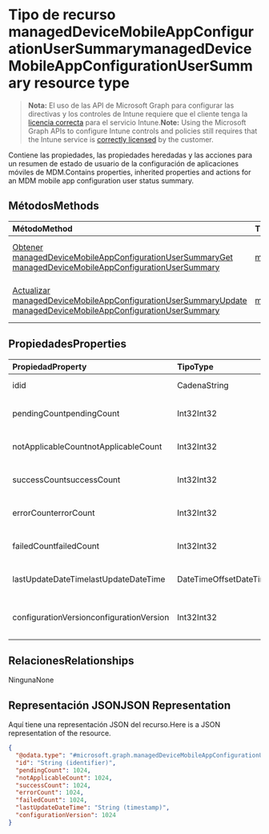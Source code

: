 # <a name="manageddevicemobileappconfigurationusersummary-resource-type"></a><span data-ttu-id="c7818-101">Tipo de recurso managedDeviceMobileAppConfigurationUserSummary</span><span class="sxs-lookup"><span data-stu-id="c7818-101">managedDeviceMobileAppConfigurationUserSummary resource type</span></span>

> <span data-ttu-id="c7818-102">**Nota:** El uso de las API de Microsoft Graph para configurar las directivas y los controles de Intune requiere que el cliente tenga la [licencia correcta](https://go.microsoft.com/fwlink/?linkid=839381) para el servicio Intune.</span><span class="sxs-lookup"><span data-stu-id="c7818-102">**Note:** Using the Microsoft Graph APIs to configure Intune controls and policies still requires that the Intune service is [correctly licensed](https://go.microsoft.com/fwlink/?linkid=839381) by the customer.</span></span>

<span data-ttu-id="c7818-103">Contiene las propiedades, las propiedades heredadas y las acciones para un resumen de estado de usuario de la configuración de aplicaciones móviles de MDM.</span><span class="sxs-lookup"><span data-stu-id="c7818-103">Contains properties, inherited properties and actions for an MDM mobile app configuration user status summary.</span></span>
## <a name="methods"></a><span data-ttu-id="c7818-104">Métodos</span><span class="sxs-lookup"><span data-stu-id="c7818-104">Methods</span></span>
|<span data-ttu-id="c7818-105">Método</span><span class="sxs-lookup"><span data-stu-id="c7818-105">Method</span></span>|<span data-ttu-id="c7818-106">Tipo de valor devuelto</span><span class="sxs-lookup"><span data-stu-id="c7818-106">Return Type</span></span>|<span data-ttu-id="c7818-107">Descripción</span><span class="sxs-lookup"><span data-stu-id="c7818-107">Description</span></span>|
|:---|:---|:---|
|[<span data-ttu-id="c7818-108">Obtener managedDeviceMobileAppConfigurationUserSummary</span><span class="sxs-lookup"><span data-stu-id="c7818-108">Get managedDeviceMobileAppConfigurationUserSummary</span></span>](../api/intune_apps_manageddevicemobileappconfigurationusersummary_get.md)|[<span data-ttu-id="c7818-109">managedDeviceMobileAppConfigurationUserSummary</span><span class="sxs-lookup"><span data-stu-id="c7818-109">managedDeviceMobileAppConfigurationUserSummary</span></span>](../resources/intune_apps_manageddevicemobileappconfigurationusersummary.md)|<span data-ttu-id="c7818-110">Lea las propiedades y las relaciones del objeto [managedDeviceMobileAppConfigurationUserSummary](../resources/intune_apps_manageddevicemobileappconfigurationusersummary.md).</span><span class="sxs-lookup"><span data-stu-id="c7818-110">Read properties and relationships of the [managedDeviceMobileAppConfigurationUserSummary](../resources/intune_apps_manageddevicemobileappconfigurationusersummary.md) object.</span></span>|
|[<span data-ttu-id="c7818-111">Actualizar managedDeviceMobileAppConfigurationUserSummary</span><span class="sxs-lookup"><span data-stu-id="c7818-111">Update managedDeviceMobileAppConfigurationUserSummary</span></span>](../api/intune_apps_manageddevicemobileappconfigurationusersummary_update.md)|[<span data-ttu-id="c7818-112">managedDeviceMobileAppConfigurationUserSummary</span><span class="sxs-lookup"><span data-stu-id="c7818-112">managedDeviceMobileAppConfigurationUserSummary</span></span>](../resources/intune_apps_manageddevicemobileappconfigurationusersummary.md)|<span data-ttu-id="c7818-113">Actualice las propiedades de un objeto [managedDeviceMobileAppConfigurationUserSummary](../resources/intune_apps_manageddevicemobileappconfigurationusersummary.md).</span><span class="sxs-lookup"><span data-stu-id="c7818-113">Update the properties of a [managedDeviceMobileAppConfigurationUserSummary](../resources/intune_apps_manageddevicemobileappconfigurationusersummary.md) object.</span></span>|

## <a name="properties"></a><span data-ttu-id="c7818-114">Propiedades</span><span class="sxs-lookup"><span data-stu-id="c7818-114">Properties</span></span>
|<span data-ttu-id="c7818-115">Propiedad</span><span class="sxs-lookup"><span data-stu-id="c7818-115">Property</span></span>|<span data-ttu-id="c7818-116">Tipo</span><span class="sxs-lookup"><span data-stu-id="c7818-116">Type</span></span>|<span data-ttu-id="c7818-117">Descripción</span><span class="sxs-lookup"><span data-stu-id="c7818-117">Description</span></span>|
|:---|:---|:---|
|<span data-ttu-id="c7818-118">id</span><span class="sxs-lookup"><span data-stu-id="c7818-118">id</span></span>|<span data-ttu-id="c7818-119">Cadena</span><span class="sxs-lookup"><span data-stu-id="c7818-119">String</span></span>|<span data-ttu-id="c7818-120">Clave de la entidad.</span><span class="sxs-lookup"><span data-stu-id="c7818-120">Key of the entity.</span></span>|
|<span data-ttu-id="c7818-121">pendingCount</span><span class="sxs-lookup"><span data-stu-id="c7818-121">pendingCount</span></span>|<span data-ttu-id="c7818-122">Int32</span><span class="sxs-lookup"><span data-stu-id="c7818-122">Int32</span></span>|<span data-ttu-id="c7818-123">Número de usuarios pendientes</span><span class="sxs-lookup"><span data-stu-id="c7818-123">Number of pending Users</span></span>|
|<span data-ttu-id="c7818-124">notApplicableCount</span><span class="sxs-lookup"><span data-stu-id="c7818-124">notApplicableCount</span></span>|<span data-ttu-id="c7818-125">Int32</span><span class="sxs-lookup"><span data-stu-id="c7818-125">Int32</span></span>|<span data-ttu-id="c7818-126">Número de usuarios no aplicables</span><span class="sxs-lookup"><span data-stu-id="c7818-126">Number of not applicable users.</span></span>|
|<span data-ttu-id="c7818-127">successCount</span><span class="sxs-lookup"><span data-stu-id="c7818-127">successCount</span></span>|<span data-ttu-id="c7818-128">Int32</span><span class="sxs-lookup"><span data-stu-id="c7818-128">Int32</span></span>|<span data-ttu-id="c7818-129">Número de usuarios correctos</span><span class="sxs-lookup"><span data-stu-id="c7818-129">Number of succeeded Users</span></span>|
|<span data-ttu-id="c7818-130">errorCount</span><span class="sxs-lookup"><span data-stu-id="c7818-130">errorCount</span></span>|<span data-ttu-id="c7818-131">Int32</span><span class="sxs-lookup"><span data-stu-id="c7818-131">Int32</span></span>|<span data-ttu-id="c7818-132">Número de usuarios con error</span><span class="sxs-lookup"><span data-stu-id="c7818-132">Number of error Users</span></span>|
|<span data-ttu-id="c7818-133">failedCount</span><span class="sxs-lookup"><span data-stu-id="c7818-133">failedCount</span></span>|<span data-ttu-id="c7818-134">Int32</span><span class="sxs-lookup"><span data-stu-id="c7818-134">Int32</span></span>|<span data-ttu-id="c7818-135">Número de usuarios erróneos</span><span class="sxs-lookup"><span data-stu-id="c7818-135">Number of failed Users</span></span>|
|<span data-ttu-id="c7818-136">lastUpdateDateTime</span><span class="sxs-lookup"><span data-stu-id="c7818-136">lastUpdateDateTime</span></span>|<span data-ttu-id="c7818-137">DateTimeOffset</span><span class="sxs-lookup"><span data-stu-id="c7818-137">DateTimeOffset</span></span>|<span data-ttu-id="c7818-138">Última hora de actualización</span><span class="sxs-lookup"><span data-stu-id="c7818-138">Last update time</span></span>|
|<span data-ttu-id="c7818-139">configurationVersion</span><span class="sxs-lookup"><span data-stu-id="c7818-139">configurationVersion</span></span>|<span data-ttu-id="c7818-140">Int32</span><span class="sxs-lookup"><span data-stu-id="c7818-140">Int32</span></span>|<span data-ttu-id="c7818-141">Versión de la directiva para esa información general</span><span class="sxs-lookup"><span data-stu-id="c7818-141">Version of the policy for that overview</span></span>|

## <a name="relationships"></a><span data-ttu-id="c7818-142">Relaciones</span><span class="sxs-lookup"><span data-stu-id="c7818-142">Relationships</span></span>
<span data-ttu-id="c7818-143">Ninguna</span><span class="sxs-lookup"><span data-stu-id="c7818-143">None</span></span>
## <a name="json-representation"></a><span data-ttu-id="c7818-144">Representación JSON</span><span class="sxs-lookup"><span data-stu-id="c7818-144">JSON Representation</span></span>
<span data-ttu-id="c7818-145">Aquí tiene una representación JSON del recurso.</span><span class="sxs-lookup"><span data-stu-id="c7818-145">Here is a JSON representation of the resource.</span></span>
<!--{
  "blockType": "resource",
  "keyProperty": "id",
  "baseType": "microsoft.graph.entity",
  "@odata.type": "microsoft.graph.managedDeviceMobileAppConfigurationUserSummary"
}-->
``` json
{
  "@odata.type": "#microsoft.graph.managedDeviceMobileAppConfigurationUserSummary",
  "id": "String (identifier)",
  "pendingCount": 1024,
  "notApplicableCount": 1024,
  "successCount": 1024,
  "errorCount": 1024,
  "failedCount": 1024,
  "lastUpdateDateTime": "String (timestamp)",
  "configurationVersion": 1024
}
```



